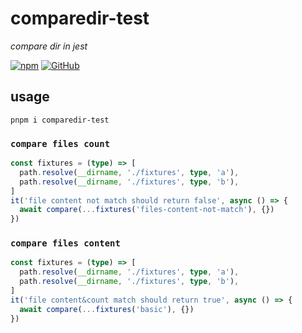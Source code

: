# comparedir-test
*compare dir in jest*

[![npm](https://img.shields.io/npm/v/comparedir-test)](https://github.com/JiangWeixian/comparedir-test) [![GitHub](https://img.shields.io/npm/l/comparedir-test)](https://github.com/JiangWeixian/comparedir-test)

## usage

```console
pnpm i comparedir-test
```

### `compare files count`

```ts
const fixtures = (type) => [
  path.resolve(__dirname, './fixtures', type, 'a'),
  path.resolve(__dirname, './fixtures', type, 'b'),
]
it('file content not match should return false', async () => {
  await compare(...fixtures('files-content-not-match'), {})
})
```

### `compare files content`

```ts
const fixtures = (type) => [
  path.resolve(__dirname, './fixtures', type, 'a'),
  path.resolve(__dirname, './fixtures', type, 'b'),
]
it('file content&count match should return true', async () => {
  await compare(...fixtures('basic'), {})
})
```
